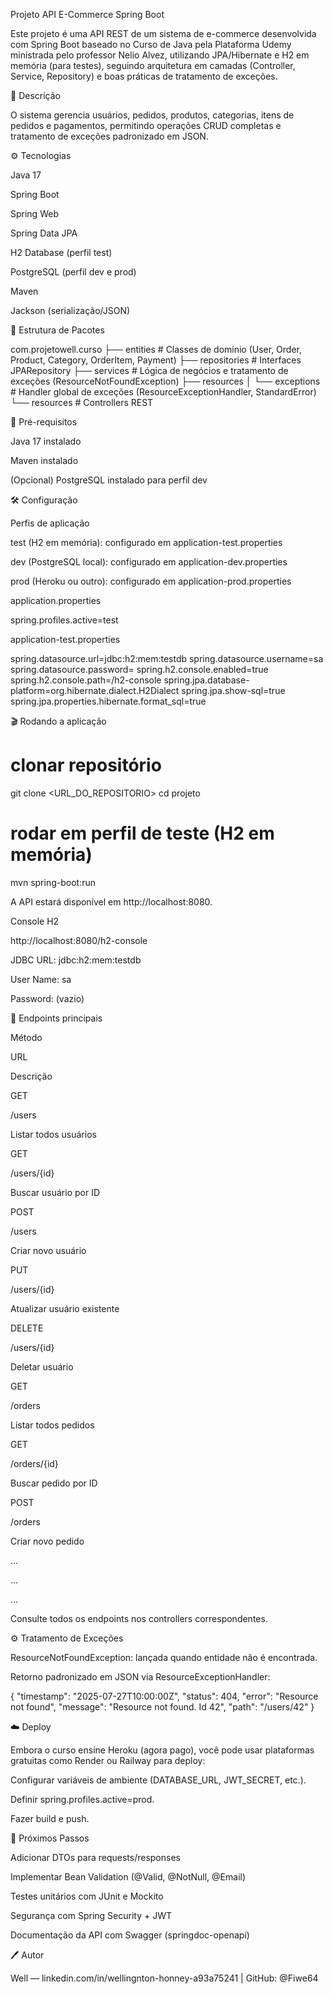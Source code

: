 Projeto API E-Commerce Spring Boot

Este projeto é uma API REST de um sistema de e-commerce desenvolvida com Spring Boot baseado no Curso de Java pela Plataforma Udemy ministrada pelo professor Nelio Alvez, utilizando JPA/Hibernate e H2 em memória (para testes), seguindo arquitetura em camadas (Controller, Service, Repository) e boas práticas de tratamento de exceções.

📝 Descrição

O sistema gerencia usuários, pedidos, produtos, categorias, itens de pedidos e pagamentos, permitindo operações CRUD completas e tratamento de exceções padronizado em JSON.

⚙️ Tecnologias

Java 17

Spring Boot

Spring Web

Spring Data JPA

H2 Database (perfil test)

PostgreSQL (perfil dev e prod)

Maven

Jackson (serialização/JSON)

📂 Estrutura de Pacotes

com.projetowell.curso
├── entities         # Classes de domínio (User, Order, Product, Category, OrderItem, Payment)
├── repositories     # Interfaces JPARepository
├── services         # Lógica de negócios e tratamento de exceções (ResourceNotFoundException)
├── resources
│   └── exceptions   # Handler global de exceções (ResourceExceptionHandler, StandardError)
└── resources        # Controllers REST

🚀 Pré-requisitos

Java 17 instalado

Maven instalado

(Opcional) PostgreSQL instalado para perfil dev

🛠️ Configuração

Perfis de aplicação

test (H2 em memória): configurado em application-test.properties

dev (PostgreSQL local): configurado em application-dev.properties

prod (Heroku ou outro): configurado em application-prod.properties

application.properties

spring.profiles.active=test

application-test.properties

spring.datasource.url=jdbc:h2:mem:testdb
spring.datasource.username=sa
spring.datasource.password=
spring.h2.console.enabled=true
spring.h2.console.path=/h2-console
spring.jpa.database-platform=org.hibernate.dialect.H2Dialect
spring.jpa.show-sql=true
spring.jpa.properties.hibernate.format_sql=true

🎬 Rodando a aplicação

# clonar repositório
git clone <URL_DO_REPOSITORIO>
cd projeto

# rodar em perfil de teste (H2 em memória)
mvn spring-boot:run

A API estará disponível em http://localhost:8080.

Console H2

http://localhost:8080/h2-console

JDBC URL: jdbc:h2:mem:testdb

User Name: sa

Password: (vazio)

📝 Endpoints principais

Método

URL

Descrição

GET

/users

Listar todos usuários

GET

/users/{id}

Buscar usuário por ID

POST

/users

Criar novo usuário

PUT

/users/{id}

Atualizar usuário existente

DELETE

/users/{id}

Deletar usuário

GET

/orders

Listar todos pedidos

GET

/orders/{id}

Buscar pedido por ID

POST

/orders

Criar novo pedido

...

...

...

Consulte todos os endpoints nos controllers correspondentes.

⚙️ Tratamento de Exceções

ResourceNotFoundException: lançada quando entidade não é encontrada.

Retorno padronizado em JSON via ResourceExceptionHandler:

{
"timestamp": "2025-07-27T10:00:00Z",
"status": 404,
"error": "Resource not found",
"message": "Resource not found. Id 42",
"path": "/users/42"
}

☁️ Deploy

Embora o curso ensine Heroku (agora pago), você pode usar plataformas gratuitas como Render ou Railway para deploy:

Configurar variáveis de ambiente (DATABASE_URL, JWT_SECRET, etc.).

Definir spring.profiles.active=prod.

Fazer build e push.

🎯 Próximos Passos

Adicionar DTOs para requests/responses

Implementar Bean Validation (@Valid, @NotNull, @Email)

Testes unitários com JUnit e Mockito

Segurança com Spring Security + JWT

Documentação da API com Swagger (springdoc-openapi)

🖊️ Autor

Well — linkedin.com/in/wellingnton-honney-a93a75241 | GitHub: @Fiwe64

